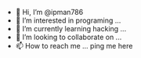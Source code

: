- 👋 Hi, I’m @ipman786
- 👀 I’m interested in programing  ...
- 🌱 I’m currently learning  hacking ...
- 💞️ I’m looking to collaborate on ...
- 📫 How to reach me ...
ping me here 
<!---
ipman786/ipman786 is a ✨ special ✨ repository because its `README.md` (this file) appears on your GitHub profile.
You can click the Preview link to take a look at your changes.
--->
